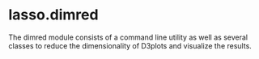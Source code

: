 # lasso.dimred

The dimred module consists of a command line utility as well as several
classes to reduce the dimensionality of D3plots and visualize the
results.
